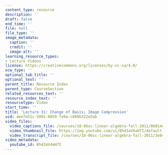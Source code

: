 ```yaml
---
content_type: resource
description: ''
draft: false
end_time: ''
file: null
file_type: ''
image_metadata:
  caption: ''
  credit: ''
  image-alt: ''
learning_resource_types:
- Lecture Videos
license: https://creativecommons.org/licenses/by-nc-sa/4.0/
ocw_type: ''
optional_tab_title: ''
optional_text: ''
parent_title: Resource Index
parent_type: CourseSection
related_resources_text: ''
resource_index_text: ''
resourcetype: Video
start_time: ''
title: 'Lecture 31: Change of Basis; Image Compression'
uid: 4ee7e51c-5091-0059-7a9a-c889b322e5ab
video_files:
  video_captions_file: /courses/18-06sc-linear-algebra-fall-2011/86814e7c3b4e533ba325bbfb20b86cc0_0h43aV4aH7I.vtt
  video_thumbnail_file: https://img.youtube.com/vi/0h43aV4aH7I/default.jpg
  video_transcript_file: /courses/18-06sc-linear-algebra-fall-2011/3e84bc4f1e846a65a875ee001c25efd0_0h43aV4aH7I.pdf
video_metadata:
  youtube_id: 0h43aV4aH7I
---
```

